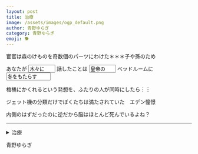 ```yaml
---
layout: post
title: 治療
image: /assets/images/ogp_default.png
author: 青野ゆらぎ
category: 青野ゆらぎ
emoji: 🐕
---
```


<div class="tanka-area"><div class="tanka">
<p>宦官は森のけものを奇数個のパーツにわけた＊＊＊子や孫のため</p>

<p>あなたが <input type="text" value="木々に" id="kigini" name="kigini" size="6" readonly /> 話したことは <input type="text" value="皇帝の" id="kouteino" name="kouteino" size="6" readonly /> ベッドルームに <input type="text" value="冬をもたらす" id="fuyuwomotarasu" name="fuyuwomotarasu" size="12" readonly /></p>

<p>棺桶にかくれるという発想を、ふたりの人が同時にしたら︙︙</p>

<p>ジェット機の分類だけでぼくたちは満たされていた　エデン憧憬</p>

<p>内側のはずだったのに逆だから脳はほとんど死んでいるよね？</p>

</div></div>

---

<details><summary>治療</summary>
宦官は森のけものを奇数個のパーツにわけた＊＊＊子や孫のため<br/>
あなたが木々に話したことは皇帝のベッドルームに冬をもたらす<br/>
棺桶にかくれるという発想を、ふたりの人が同時にしたら……<br/>
ジェット機の分類だけでぼくたちは満たされていた　エデン憧憬<br/>
内側のはずだったのに逆だから脳はほとんど死んでいるよね？<br/>
<br/>

</details>

青野ゆらぎ
